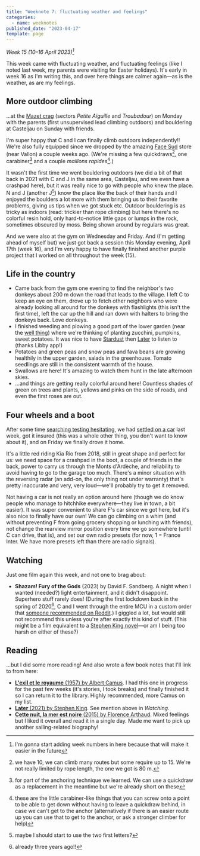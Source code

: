 ```yaml
---
title: "Weeknote 7: fluctuating weather and feelings"
categories:
  - name: weeknotes
published_date: "2023-04-17"
template: page
---
```


_Week 15 (10–16 April 2023)[^1]_

This week came with fluctuating weather, and fluctuating feelings (like I noted last week, my parents were visiting for Easter holidays). It's early in week 16 as I'm writing this, and over here things are calmer again—as is the weather, as are my feelings.

## More outdoor climbing

...at the [Mazet crag](https://www.ffme.fr/sne-fiche/637/) (sectors _Petite Aiguille_ and _Troubadour_) on Monday with the parents (first unsupervised lead climbing outdoors) and bouldering at Casteljau on Sunday with friends.

I'm super happy that C and I can finally climb outdoors independently!! We're also fully equipped since we dropped by the amazing [Face Sud](https://www.face-sud.com/) store (near Vallon) a couple weeks ago. (We're missing a few quickdraws[^2], one carabiner[^3] and a couple <span lang="fr">_maillons rapides_</span>[^4].)

It wasn't the first time we went bouldering outdoors (we did a bit of that back in 2021 with C and J in the same area, Casteljau, and we even have a crashpad here), but it was really nice to go with people who knew the place. N and J (another J[^5]) know the place like the back of their hands and I enjoyed the boulders a lot more with them bringing us to their favorite problems, giving us tips when we got stuck etc. Outdoor bouldering is as tricky as indoors (read: trickier than rope climbing) but here there's no colorful resin hold, only hard-to-notice little gaps or lumps in the rock, sometimes obscured by moss. Being shown around by regulars was great.

And we were also at the gym on Wednesday and Friday. And (I'm getting ahead of myself but) we just got back a session this Monday evening, April 17th (week 16), and I'm very happy to have finally finished another purple project that I worked on all throughout the week (15).

## Life in the country

- Came back from the gym one evening to find the neighbor's two donkeys about 200 m down the road that leads to the village. I left C to keep an eye on them, drove up to fetch other neighbors who were already looking all around for the donkeys with flashlights (this isn't the first time), left the car up the hill and ran down with halters to bring the donkeys back. Love donkeys.
- I finished weeding and plowing a good part of the lower garden (near the [well thing](/notes/weeknote-3-draining-a-well/)) where we're thinking of planting zucchini, pumpkins, sweet potatoes. It was nice to have [Stardust](/notes/weeknote-6-this-is-quick-and-late-because-my-parents-are-visiting-and-there-s-no-time/) then [Later](/notes/later-by-stephen-king/) to listen to (thanks Libby app!)
- Potatoes and green peas and snow peas and fava beans are growing healthily in the upper garden, salads in the greenhouse. Tomato seedlings are still in the consistent warmth of the house.
- Swallows are here! It's amazing to watch them hunt in the late afternoon skies.
- ...and things are getting really colorful around here! Countless shades of green on trees and plants, yellows and pinks on the side of roads, and even the first roses are out.

## Four wheels and a boot

After some time [searching testing hesitating](/notes/weeknote-3-draining-a-well/), we had [settled on a car](/notes/weeknote-5-spring-is-for-beginnings/) last week, got it insured (this was a whole other thing, you don't want to know about it), and on Friday we finally drove it home.

It's a little red riding Kia Rio from 2018, still in great shape and perfect for us: we need space for a crashpad in the boot, a couple of friends in the back, power to carry us through the Monts d'Ardèche, and reliability to avoid having to go to the garage too much. There's a minor situation with the reversing radar (an add-on, the only thing not under warranty) that's pretty inaccurate and very, very loud—we'll probably try to get it removed.

Not having a car is not really an option around here (though we do know people who manage to hitchhike everywhere—they live in town, a bit easier). It was super convenient to share F's car since we got here, but it's also nice to finally have our own! We can go climbing on a whim (and without preventing F from going grocery shopping or lunching with friends), not change the rearview mirror position every time we go somewhere (until C can drive, that is), and set our own radio presets (for now, 1 = France Inter. We have more presets left than there are radio signals).

## Watching

Just one film again this week, and not one to brag about:

- **Shazam! Fury of the Gods** (2023) by David F. Sandberg. A night when I wanted (needed?) light entertainment, and it didn't disappoint. Superhero stuff rarely does! (During the first lockdown back in the spring of 2020[^6], C and I went through the entire MCU in a custom order that [someone recommended on Reddit](https://www.reddit.com/r/marvelstudios/comments/fy0hvu/the_perfect_mcu_viewing_order/).) I giggled a lot, but would still not recommend this unless you're after exactly this kind of stuff. (This might be a film equivalent to a [Stephen King novel](/notes/later-by-stephen-king/)—or am I being too harsh on either of these?)

## Reading

...but I did some more reading! And also wrote a few book notes that I'll link to from here:

- [**L'exil et le royaume** (1957) by Albert Camus](/notes/l-exil-et-le-royaume-by-albert-camus/). I had this one in progress for the past few weeks (it's stories, I took breaks) and finally finished it so I can return it to the library. Highly recommended, more Camus on my list.
- [**Later** (2021) by Stephen King](/notes/later-by-stephen-king/). See mention above in _Watching_.
- [**Cette nuit, la mer est noire** (2015) by Florence Arthaud](/notes/cette-nuit-la-mer-est-noire-by-florence-arthaud/). Mixed feelings but I liked it overall and read it in a single day. Made me want to pick up another sailing-related biography!

[^1]: I'm gonna start adding week numbers in here because that will make it easier in the future
[^2]: we have 10, we can climb many routes but some require up to 15. We're not really limited by rope length, the one we got is 80 m.
[^3]: for part of the anchoring technique we learned. We can use a quickdraw as a replacement in the meantime but we're already short on these
[^4]: these are the little carabiner-like things that you can screw onto a point to be able to get down without having to leave a quickdraw behind, in case we can't get to the anchor (alternatively if there is an easier route up you can use that to get to the anchor, or ask a stronger climber for help)
[^5]: maybe I should start to use the two first letters?
[^6]: already three years ago!!
